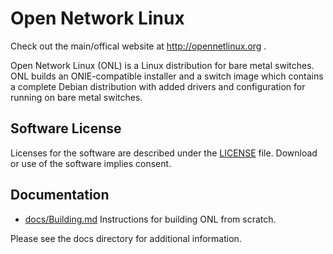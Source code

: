 Open Network Linux
==================

Check out the main/offical website at http://opennetlinux.org .

Open Network Linux (ONL) is a Linux distribution for bare metal switches.  ONL
builds an ONIE-compatible installer and a switch image which contains a complete
Debian distribution with added drivers and configuration for running on bare metal
switches.

Software License
-----------------

Licenses for the software are described under the [LICENSE](LICENSE) file.  Download or use of the software implies consent.

Documentation
-------------

* [docs/Building.md](docs/Building.md)
    Instructions for building ONL from scratch.

Please see the docs directory for additional information. 
